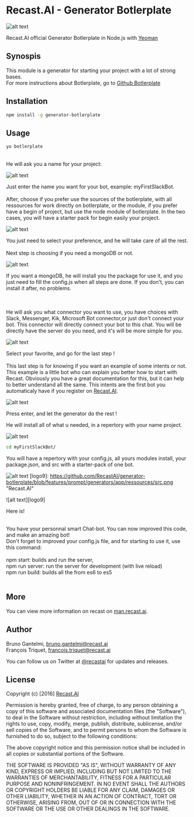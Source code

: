 # Recast.AI - Generator Botlerplate

[logo]: https://github.com/RecastAI/SDK-NodeJs/blob/master/misc/logo-inline.png "Recast.AI"

![alt text][logo]

Recast.AI official Generator Botlerplate in Node.js with [Yeoman](https://yeoman.io)

## Synospis

This module is a generator for starting your project with a lot of strong bases.
<br />
For more instructions about Botlerplate, go to [Github Botlerplate](https://github.com/RecastAI/botlerplate)

## Installation

```bash
npm install -g generator-botlerplate
```
## Usage

```bash
yo botlerplate
```
<br />
He will ask you a name for your project:

[logo2]: https://github.com/RecastAI/generator-botlerplate/blob/features/prompt/generators/app/ressources/name.png "Recast.AI"

![alt text][logo2]

Just enter the name you want for your bot, example: myFirstSlackBot.<br />
<br />
After, choose if you prefer use the sources of the botlerplate, with all ressources for work directly on botlerplate,
or the module, if you prefer have a begin of project, but use the node module of botlerplate. In the two cases,
you will have a starter pack for begin easily your project.

[logo3]: https://github.com/RecastAI/generator-botlerplate/blob/features/prompt/generators/app/ressources/source.png "Recast.AI"

![alt text][logo3]

You just need to select your preference, and he will take care of all the rest.<br />
<br />
Next step is choosing if you need a mongoDB or not.

[logo4]: https://github.com/RecastAI/generator-botlerplate/blob/features/prompt/generators/app/ressources/mongo.png "Recast.AI"

![alt text][logo4]

If you want a mongoDB, he will install you the package for use it, and you just need to fill the config.js when all steps are done. If you don't, you can install it after, no problems.

<br />
<br />
He will ask you what connector you want to use, you have choices with Slack, Messenger, Kik, Microsoft Bot connector,or just don't connect your bot.
This connector will directly connect your bot to this chat. You will be directly have the server do you need, and it's will be more simple for you.

[logo5]: https://github.com/RecastAI/generator-botlerplate/blob/features/prompt/generators/app/ressources/connector.png "Recast.AI"

![alt text][logo5]

Select your favorite, and go for the last step !
<br />
<br />
This last step is for knowing if you want an example of some intents or not. This example is a little bot who can explain you better how to start with Recast.
Obviously you have a great documentation for this, but it can help to better understand all the same.
This intents are the first bot you automaticaly have if you register on [Recast.AI](https://recast.ai).


[logo6]: https://github.com/RecastAI/generator-botlerplate/blob/features/prompt/generators/app/ressources/example.png "Recast.AI"

![alt text][logo6]

Press enter, and let the generator do the rest ! 

He will install all of what u needed, in a repertory with your name project.


[logo7]: https://github.com/RecastAI/generator-botlerplate/blob/features/prompt/generators/app/ressources/end.png "Recast.AI"

![alt text][logo7]

```bash
cd myFirstSlackBot/
```

You will have a repertory with your config.js, all yours modules install, your package.json, and src with a starter-pack of one bot.

[logo8]: https://github.com/RecastAI/generator-botlerplate/blob/features/prompt/generators/app/ressources/ls.png "Recast.AI"

![alt text][logo8]
[logo9]: https://github.com/RecastAI/generator-botlerplate/blob/features/prompt/generators/app/ressources/src.png "Recast.AI"

![alt text][logo9]

Here is! <br />
<br />

You have your personnal smart Chat-bot. You can now improved this code, and make an amazing bot!
<br />
Don't forget to improved your config.js file, and for starting to use it, use this command:
<br />
<br />
npm start: builds and run the server,
<br />
npm run server: run the server for development (with live reload)
<br />
npm run build: builds all the from es6 to es5
<br />
<br />
## More

You can view more information on recast on [man.recast.ai](https://man.recast.ai).

## Author

Bruno Gantelmi, bruno.gantelmi@recast.ai
<br />
François Triquet, francois.triquet@recast.ai

You can follow us on Twitter at [@recastai](https://twitter.com/recastai) for updates and releases.

## License

Copyright (c) [2016] [Recast.AI](https://recast.ai)

Permission is hereby granted, free of charge, to any person obtaining a copy
of this software and associated documentation files (the "Software"), to deal
in the Software without restriction, including without limitation the rights
to use, copy, modify, merge, publish, distribute, sublicense, and/or sell
copies of the Software, and to permit persons to whom the Software is
furnished to do so, subject to the following conditions:

The above copyright notice and this permission notice shall be included in all
copies or substantial portions of the Software.

THE SOFTWARE IS PROVIDED "AS IS", WITHOUT WARRANTY OF ANY KIND, EXPRESS OR
IMPLIED, INCLUDING BUT NOT LIMITED TO THE WARRANTIES OF MERCHANTABILITY,
FITNESS FOR A PARTICULAR PURPOSE AND NONINFRINGEMENT. IN NO EVENT SHALL THE
AUTHORS OR COPYRIGHT HOLDERS BE LIABLE FOR ANY CLAIM, DAMAGES OR OTHER
LIABILITY, WHETHER IN AN ACTION OF CONTRACT, TORT OR OTHERWISE, ARISING FROM,
OUT OF OR IN CONNECTION WITH THE SOFTWARE OR THE USE OR OTHER DEALINGS IN THE
SOFTWARE.
